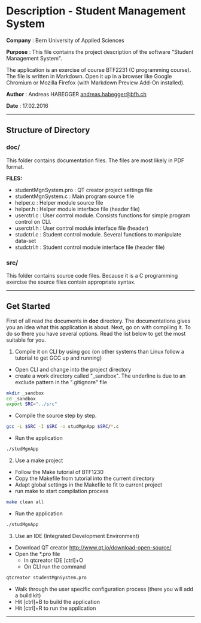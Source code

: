 # Description - Student Management System

**Company**
 :  Bern University of Applied Sciences

**Purpose**
 :  This file contains the project description of the software "Student Management System".

The application is an exercise of course BTF2231 (C programming course). The file is written in Markdown. Open it up in a browser like Google Chromium or Mozilla Firefox (with Markdown Preview Add-On installed).

**Author**
 :  Andreas HABEGGER <andreas.habegger@bfh.ch>

**Date**
 :  17.02.2016

___

Structure of Directory
---
### doc/

This folder contains documentation files. The files are most likely in PDF format.

**FILES:**
 - studentMgnSystem.pro : QT creator project settings file
 - studentMgnSystem.c : Main program source file
 - helper.c : Helper module source file
 - helper.h : Helper module interface file (header file)
 - userctrl.c : User control module. Consists functions for simple program control on CLI.
 - userctrl.h : User control module interface file (header)
 - studctrl.c : Student control module. Several functions to manipulate data-set
 - studctrl.h : Student control module interface file (header file)


### src/

This folder contains source code files. Because it is a C programming exercise the source files contain appropriate syntax.

___

Get Started
---
First of all read the documents in **doc** directory. The documentations gives you an idea what this application is about. Next, go on with compiling it. To do so there you have several options. Read the list below to get the most suitable for you.

1. Compile it on CLI by using gcc (on other systems than Linux follow a tutorial to get GCC up and running)
 - Open CLI and change into the project directory
 - create a work directory called "_sandbox".  The underline is due to an exclude pattern in the ".gitignore" file
 
```bash
mkdir _sandbox
cd _sandbox
export SRC="../src"
```
 - Compile the source step by step.
 
```bash
gcc -L $SRC -I $SRC -o studMgnApp $SRC/*.c
```
 - Run the application
 
```bash
./studMgnApp
```
2. Use a make project
 - Follow the Make tutorial of BTF1230
 - Copy the Makefile from tutorial into the current directory
 - Adapt global settings in the Makefile to fit to current project
 - run make to start compilation process
 
```bash
make clean all
```
 - Run the application
 
```bash
./studMgnApp
``` 
3. Use an IDE (Integrated Development Environment)
  - Download QT creator http://www.qt.io/download-open-source/
  - Open the *.pro file
    - In qtcreator IDE [ctrl]+O
    - On CLI run the command
    
```bash
qtcreator studentMgnSystem.pro
```    
  - Walk through the user specific configuration process (there you will add a build kit)
  - Hit [ctrl]+B to build the application
  - Hit [ctrl]+R to run the application
___






